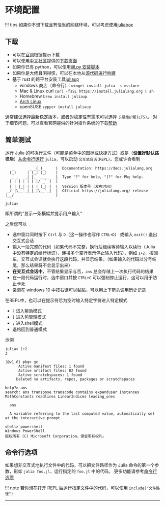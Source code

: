 # 环境配置
!!! tips
	如果你不想下载且有恰当的网络环境，可以考虑使用[juliabox](https://discourse.juliacn.com/t/topic/196)

## 下载
* 可以在[官网](https://julialang.org/downloads/)根据提示下载
* 可以使用[中文社区](https://discourse.juliacn.com/)提供的[下载页面](https://cn.julialang.org/downloads/)
* 如果你已有 python，可以使用[jill.py 安装脚本](https://github.com/johnnychen94/jill.py)
* 如果你是大佬且闲得慌，可以在本地从[源代码进行构建](https://github.com/JuliaLang/julia#building-julia)
* 基于 rust 的跨平台安装工具[juliaup](https://github.com/JuliaLang/juliaup)
	* windows 商店（命令行）：`winget install julia -s msstore`
	* Mac & Linux curl `curl -fsSL https://install.julialang.org | sh`
	* Homebrew `brew install juliaup`
	* [Arch Linux](https://aur.archlinux.org/packages/juliaup)
	* openSUSE `zypper install juliaup`

通常建议选择最新稳定版本，或者对稳定性有需求可以选择 `长期维护版(LTS)`。
对于细节问题，可以查看官网提供的针对操作系统的下载[帮助](https://julialang.org/downloads/platform/)

## 简单测试
运行 Julia 的可执行文件（可能是菜单中的图标或快捷方式）或是（**设置好默认路径后**）[从命令行运行](../knowledge/cli.md#打开系统命令行) `julia`，可以启动 `交互式会话(REPL)`。您或许会看到

```plain
   _       _ _(_)_     |  Documentation: https://docs.julialang.org
  (_)     | (_) (_)    |
   _ _   _| |_  __ _   |  Type "?" for help, "]?" for Pkg help.
  | | | | | | |/ _` |  |
  | | |_| | | | (_| |  |  Version 版本号 (发布时间)
 _/ |\__'_|_|_|\__'_|  |  Official https://julialang.org/ release
|__/                   |

julia>
```

即所谓的“显示一条横幅并提示用户输入”

之后您可以
- 选中窗口同时按下 `Ctrl` 与 `D`（这一操作也写作 `CTRL+D`） 或输入 `exit()` 退出交互式会话
- 输入一段完整的代码（如果代码不完整，换行后继续等待输入以续行（Julia 中没有特定的续行标识），连换多个空行表示停止输入代码），例如 `1+2`，按回车，交互式会话就会执行这段代码，并显示结果。（如果输入的代码以分号结尾，那么结果将不会显示出来）
- **在交互式会话中**，不管结果显示与否，`ans` 总会存储上一次执行代码的结果
- 在一段代码运行时，选中窗口并按 `CTRL+C` 可以强制停止运行，这可以用于防止卡死
- 亲测在 windows 10 中按右键可以黏贴，可以用上下箭头调用历史记录

在REPL中，也可以在提示符后为空时输入特定字符进入特定模式
- `?` 进入帮助模式
- `]` 进入包管理模式
- `;` 进入shell模式
- 退格回到普通模式

示例
```julia-repl
julia> 1+2
3

(@v1.6) pkg> gc
      Active manifest files: 1 found
      Active artifact files: 82 found
      Active scratchspaces: 1 found
     Deleted no artifacts, repos, packages or scratchspaces

help?> ans
search: ans transpose transcode contains expanduser instances MathConstants readlines LinearIndices leading_ones

  ans

  A variable referring to the last computed value, automatically set at the interactive prompt.

shell> powershell
Windows PowerShell
版权所有 (C) Microsoft Corporation。保留所有权利。
```

## 命令行选项
如果想非交互式地执行文件中的代码，可以把文件路径作为 Julia 命令的第一个参数，形如 `julia foo.jl`，运行指定的 `foo.jl` 中的代码。
更多功能请参考[命令行选项](https://docs.juliacn.com/latest/manual/command-line-options/#command-line-options)

!!! note
	若你想在打开 REPL 后运行指定文件中的代码，可以使用 `include("文件路径")`

---

[^1]: https://discourse.juliacn.com/t/topic/159
